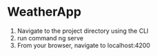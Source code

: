 # WeatherApp

1. Navigate to the project directory using the CLI
2. run command ng serve
3. From your browser, navigate to localhost:4200

